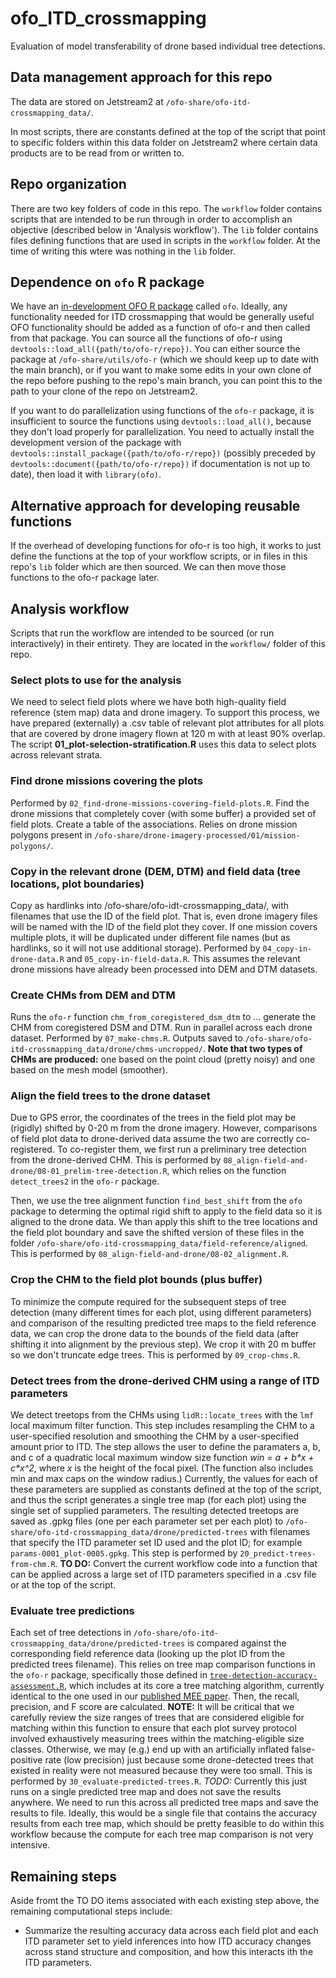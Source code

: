 # ofo_ITD_crossmapping
Evaluation of model transferability of drone based individual tree detections.

## Data management approach for this repo

The data are stored on Jetstream2 at `/ofo-share/ofo-itd-crossmapping_data/`.

In most scripts, there are constants defined at the top of the script that point to specific folders
within this data folder on Jetstream2 where certain data products are to be read from or written to.

## Repo organization

There are two key folders of code in this repo. The `workflow` folder contains scripts that are
intended to be run through in order to accomplish an objective (described below in 'Analysis
workflow'). The `lib` folder contains files defining functions that are used in scripts in the
`workflow` folder. At the time of writing this wtere was nothing in the `lib` folder.

## Dependence on `ofo` R package

We have an [in-development OFO R package](https://github.com/open-forest-observatory/ofo-r) called
`ofo`. Ideally, any functionality needed for ITD crossmapping that would be generally useful OFO
functionality should be added as a function of ofo-r and then called from that package. You can
source all the functions of ofo-r using `devtools::load_all({path/to/ofo-r/repo})`. You can either
source the package at `/ofo-share/utils/ofo-r` (which we should keep up to date with the main
branch), or if you want to make some edits in your own clone of the repo before pushing to the
repo's main branch, you can point this to the path to your clone of the repo on Jetstream2.

If you want to do parallelization using functions of the `ofo-r` package, it is insufficient to source
the functions using `devtools::load_all()`, because they don't load properly for parallelization.
You need to actually install the development version of the package with
`devtools::install_package({path/to/ofo-r/repo})` (possibly preceded by
`devtools::document({path/to/ofo-r/repo})` if documentation is not up to date), then load it with
`library(ofo)`.

## Alternative approach for developing reusable functions

If the overhead of developing functions for ofo-r is too high, it works to just define the functions
at the top of your workflow scripts, or in files in this repo's `lib` folder which are then sourced.
We can then move those functions to the ofo-r package later.

## Analysis workflow

Scripts that run the workflow are intended to be sourced (or run interactively) in their entirety.
They are located in the `workflow/` folder of this repo.

### Select plots to use for the analysis

We need to select field plots where we have both high-quality field reference (stem map) data and
drone imagery. To support this process, we have prepared (externally) a .csv table of relevant plot
attributes for all plots that are covered by drone imagery flown at 120 m with at least 90% overlap.
The script **01_plot-selection-stratification.R** uses this data to select plots across relevant
strata.

### Find drone missions covering the plots

Performed by `02_find-drone-missions-covering-field-plots.R`. Find the drone missions that
completely cover (with some buffer) a provided set of field plots. Create a table of the
associations. Relies on drone mission polygons present in
`/ofo-share/drone-imagery-processed/01/mission-polygons/`.

### Copy in the relevant drone (DEM, DTM) and field data (tree locations, plot boundaries)

Copy as hardlinks into /ofo-share/ofo-idt-crossmapping_data/, with filenames that use the ID of the
field plot. That is, even drone imagery files will be named with the ID of the field plot they
cover. If one mission covers multiple plots, it will be duplicated under different file names (but
as hardlinks, so it will not use additional storage). Performed by
`04_copy-in-drone-data.R` and `05_copy-in-field-data.R`. This assumes the relevant drone missions
have already been processed into DEM and DTM datasets.

### Create CHMs from DEM and DTM

Runs the `ofo-r` function `chm_from_coregistered_dsm_dtm` to ... generate the CHM from coregistered
DSM and DTM. Run in parallel across each drone dataset. Performed by `07_make-chms.R`. Outputs saved
to `/ofo-share/ofo-itd-crossmapping_data/drone/chms-uncropped/`. **Note that two types of CHMs are
produced:** one based on the point cloud (pretty noisy) and one based on the mesh model (smoother).

### Align the field trees to the drone dataset

Due to GPS error, the coordinates of the trees in the field plot may be (rigidly) shifted by 0-20 m
from the drone imagery. However, comparisons of field plot data to drone-derived data assume the two are
correctly co-registered. To co-register them, we first run a preliminary tree detection from the
drone-derived CHM. This is performed by `08_align-field-and-drone/08-01_prelim-tree-detection.R`,
which relies on the function `detect_trees2` in the `ofo-r` package.

Then, we use the tree alignment function `find_best_shift` from the `ofo` package to determing the
optimal rigid shift to apply to the field data so it is aligned to the drone data. We than apply
this shift to the tree locations and the field plot boundary and save the shifted version of these
files in the folder `/ofo-share/ofo-itd-crossmapping_data/field-reference/aligned`. This is performed
by `08_align-field-and-drone/08-02_alignment.R`.

### Crop the CHM to the field plot bounds (plus buffer)

To minimize the compute required for the subsequent steps of tree detection (many different times
for each plot, using different parameters) and comparison of the resulting predicted tree maps to the field
reference data, we can crop the drone data to the bounds of the field data (after shifting it into
alignment by the previous step). We crop it with 20 m buffer so we don't truncate edge trees. This
is performed by `09_crop-chms.R`.

### Detect trees from the drone-derived CHM using a range of ITD parameters

We detect treetops from the CHMs using `lidR::locate_trees` with the `lmf` local maximum filter
function. This step includes resampling the CHM to a user-specified resolution and smoothing the CHM
by a user-specified amount prior to ITD. The step allows the user to define the paramaters a, b, and
c of a quadratic local maximum window size function *win = a + b\*x + c\*x^2*, where *x* is the
height of the focal pixel. (The function also includes min and max caps on the window radius.)
Currently, the values for each of these parameters are supplied as constants defined at the top of
the script, and thus the script generates a single tree map (for each plot) using the single set of
supplied parameters. The resulting detected treetops are saved as .gpkg files (one per each
parameter set per each plot) to `/ofo-share/ofo-itd-crossmapping_data/drone/predicted-trees` with
filenames that specify the ITD parameter set ID used and the plot ID; for example
`params-0001_plot-0005.gpkg`. This step is performed by `20_predict-trees-from-chm.R`. **TO DO:**
Convert the current workflow code into a function that can be applied across a large set of ITD
parameters specified in a .csv file or at the top of the script.

### Evaluate tree predictions

Each set of tree detections in `/ofo-share/ofo-itd-crossmapping_data/drone/predicted-trees` is
compared against the corresponding field reference data (looking up the plot ID from the predicted
trees filename). This relies on tree map comparison functions in the `ofo-r` package, specifically
those defined in
[`tree-detection-accuracy-assessment.R`](https://github.com/open-forest-observatory/ofo-r/blob/main/R/tree-detection-accuracy-assessment.R),
which includes at its core a tree matching algorithm, currently identical to the one used in our
[published MEE paper](https://besjournals.onlinelibrary.wiley.com/doi/10.1111/2041-210X.13860).
Then, the recall, precision, and F score are calculated. **NOTE:** It will be critical that we
carefully review the size ranges of trees that are considered eligible for matching within this
function to ensure that each plot survey protocol involved exhaustively measuring trees within the
matching-eligible size classes. Otherwise, we may (e.g.) end up with an artificially inflated
false-positive rate (low precision) just because some drone-detected trees that existed in reality
were not measured because they were too small. This is performed by `30_evaluate-predicted-trees.R`.
*TODO:* Currently this just runs on a single predicted tree map and does not save the results
anywhere. We need to run this across all predicted tree maps and save the results to file. Ideally,
this would be a single file that contains the accuracy results from each tree map, which should be
pretty feasible to do within this workflow because the compute for each tree map comparison is not
very intensive.

## Remaining steps

Aside fromt the TO DO items associated with each existing step above, the remaining computational
steps include:

- Summarize the resulting accuracy data across each field plot and each ITD parameter set to
  yield inferences into how ITD accuracy changes across stand structure and composition, and how
  this interacts ith the ITD parameters.
